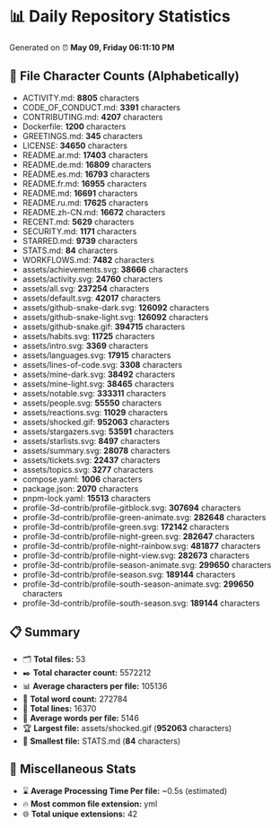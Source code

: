 # 📊 Daily Repository Statistics
Generated on ⏰ **May 09, Friday 06:11:10 PM**

## 📂 File Character Counts (Alphabetically)
- ACTIVITY.md: **8805** characters
- CODE_OF_CONDUCT.md: **3391** characters
- CONTRIBUTING.md: **4207** characters
- Dockerfile: **1200** characters
- GREETINGS.md: **345** characters
- LICENSE: **34650** characters
- README.ar.md: **17403** characters
- README.de.md: **16809** characters
- README.es.md: **16793** characters
- README.fr.md: **16955** characters
- README.md: **16691** characters
- README.ru.md: **17625** characters
- README.zh-CN.md: **16672** characters
- RECENT.md: **5629** characters
- SECURITY.md: **1171** characters
- STARRED.md: **9739** characters
- STATS.md: **84** characters
- WORKFLOWS.md: **7482** characters
- assets/achievements.svg: **38666** characters
- assets/activity.svg: **24760** characters
- assets/all.svg: **237254** characters
- assets/default.svg: **42017** characters
- assets/github-snake-dark.svg: **126092** characters
- assets/github-snake-light.svg: **126092** characters
- assets/github-snake.gif: **394715** characters
- assets/habits.svg: **11725** characters
- assets/intro.svg: **3369** characters
- assets/languages.svg: **17915** characters
- assets/lines-of-code.svg: **3308** characters
- assets/mine-dark.svg: **38492** characters
- assets/mine-light.svg: **38465** characters
- assets/notable.svg: **333311** characters
- assets/people.svg: **55550** characters
- assets/reactions.svg: **11029** characters
- assets/shocked.gif: **952063** characters
- assets/stargazers.svg: **53591** characters
- assets/starlists.svg: **8497** characters
- assets/summary.svg: **28078** characters
- assets/tickets.svg: **22437** characters
- assets/topics.svg: **3277** characters
- compose.yaml: **1006** characters
- package.json: **2070** characters
- pnpm-lock.yaml: **15513** characters
- profile-3d-contrib/profile-gitblock.svg: **307694** characters
- profile-3d-contrib/profile-green-animate.svg: **282648** characters
- profile-3d-contrib/profile-green.svg: **172142** characters
- profile-3d-contrib/profile-night-green.svg: **282647** characters
- profile-3d-contrib/profile-night-rainbow.svg: **481877** characters
- profile-3d-contrib/profile-night-view.svg: **282673** characters
- profile-3d-contrib/profile-season-animate.svg: **299650** characters
- profile-3d-contrib/profile-season.svg: **189144** characters
- profile-3d-contrib/profile-south-season-animate.svg: **299650** characters
- profile-3d-contrib/profile-south-season.svg: **189144** characters

## 📋 Summary
- 🗂️ **Total files:** 53
- ✒️ **Total character count:** 5572212
- 📊 **Average characters per file:** 105136
- 📝 **Total word count:** 272784
- 🧾 **Total lines:** 16370
- 📐 **Average words per file:** 5146
- 🏆 **Largest file:** assets/shocked.gif (**952063** characters)
- 🥉 **Smallest file:** STATS.md (**84** characters)

## 🌟 Miscellaneous Stats
- ⌛ **Average Processing Time Per file:** ~0.5s (estimated)
- 🔥 **Most common file extension:** yml
- 🌐 **Total unique extensions:** 42
